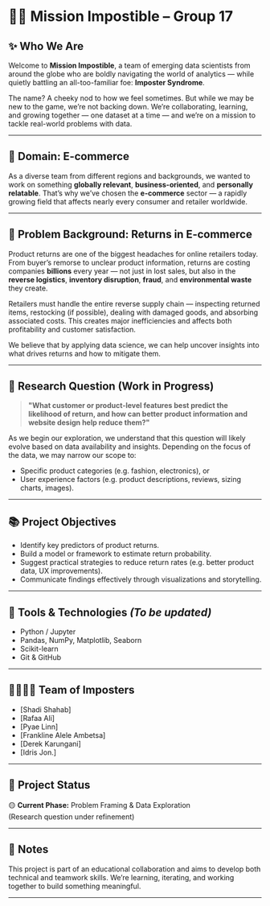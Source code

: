# 🕵️‍♂️ Mission Impostible – Group 17

## ✨ Who We Are

Welcome to **Mission Impostible**, a team of emerging data scientists from around the globe who are boldly navigating the world of analytics — while quietly battling an all-too-familiar foe: **Imposter Syndrome**.

The name? A cheeky nod to how we feel sometimes. But while we may be new to the game, we’re not backing down. We’re collaborating, learning, and growing together — one dataset at a time — and we’re on a mission to tackle real-world problems with data.

---

## 🛒 Domain: E-commerce

As a diverse team from different regions and backgrounds, we wanted to work on something **globally relevant**, **business-oriented**, and **personally relatable**. That’s why we’ve chosen the **e-commerce** sector — a rapidly growing field that affects nearly every consumer and retailer worldwide.

---

## 🎯 Problem Background: Returns in E-commerce

Product returns are one of the biggest headaches for online retailers today. From buyer’s remorse to unclear product information, returns are costing companies **billions** every year — not just in lost sales, but also in the **reverse logistics**, **inventory disruption**, **fraud**, and **environmental waste** they create.

Retailers must handle the entire reverse supply chain — inspecting returned items, restocking (if possible), dealing with damaged goods, and absorbing associated costs. This creates major inefficiencies and affects both profitability and customer satisfaction.

We believe that by applying data science, we can help uncover insights into what drives returns and how to mitigate them.

---

## 🧪 Research Question (Work in Progress)

> **"What customer or product-level features best predict the likelihood of return, and how can better product information and website design help reduce them?"**

As we begin our exploration, we understand that this question will likely evolve based on data availability and insights. Depending on the focus of the data, we may narrow our scope to:
- Specific product categories (e.g. fashion, electronics), or
- User experience factors (e.g. product descriptions, reviews, sizing charts, images).

---

## 📚 Project Objectives
- Identify key predictors of product returns.
- Build a model or framework to estimate return probability.
- Suggest practical strategies to reduce return rates (e.g. better product data, UX improvements).
- Communicate findings effectively through visualizations and storytelling.

---

## 🧰 Tools & Technologies *(To be updated)*
- Python / Jupyter
- Pandas, NumPy, Matplotlib, Seaborn
- Scikit-learn
- Git & GitHub

---

## 👨‍👩‍👧‍👦 Team of Imposters
- [Shadi Shahab]
- [Rafaa Ali]
- [Pyae Linn]
- [Frankline Alele Ambetsa]
- [Derek Karungani]
- [Idris Jon.]

---

## 📅 Project Status
🟡 **Current Phase:** Problem Framing & Data Exploration  
(Research question under refinement)

---

## 📌 Notes
This project is part of an educational collaboration and aims to develop both technical and teamwork skills. We’re learning, iterating, and working together to build something meaningful.

---
